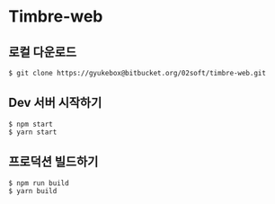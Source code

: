 # Timbre-web

## 로컬 다운로드

```
$ git clone https://gyukebox@bitbucket.org/02soft/timbre-web.git
```

## Dev 서버 시작하기

```
$ npm start
$ yarn start
```

## 프로덕션 빌드하기

```
$ npm run build
$ yarn build
```
